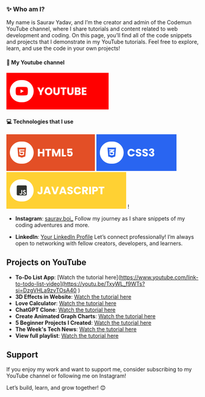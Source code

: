 ### ✨ Who am I?
My name is Saurav Yadav, and I’m the creator and admin of the Codemun YouTube channel, where I share tutorials and content related to web development and coding. On this page, you’ll find all of the code snippets and projects that I demonstrate in my YouTube tutorials. Feel free to explore, learn, and use the code in your own projects!

#### 🔗 My Youtube channel
[![YouTube](./assets/youtube.svg)](https://www.youtube.com/@AsmrProg)

#### 💻 Technologies that I use
![HTML5](./assets/html.svg) ![CSS3](./assets/css.svg) ![JavaScript](./assets/javascript.svg) !


- **Instagram**: [saurav.boi_]([https://www.instagram.com/saurav.boi_/](https://www.instagram.com/saurav.boi_))
  Follow my journey as I share snippets of my coding adventures and more.

- **LinkedIn**: [Your LinkedIn Profile]([https://www.linkedin.com/in/your-profile](https://in.linkedin.com/in/techsavvydeveloperinnovates))
  Let’s connect professionally! I’m always open to networking with fellow creators, developers, and learners.

## Projects on YouTube

- **To-Do List App**: [Watch the tutorial here](https://www.youtube.com/link-to-todo-list-video](https://youtu.be/TxyWL_f9WTs?si=DzgVHLa9zvTOsA40 )
- **3D Effects in Website**: [Watch the tutorial here]( https://youtu.be/g_a2rZW3Me8?si=AwN6YutqH7lOkYIA )
- **Love Calculator**: [Watch the tutorial here](https://youtu.be/bPlB7Bm5nrg?si=5o6Wkc26tBoStlTS)
- **ChatGPT Clone**:  [Watch the tutorial here](https://youtu.be/9BOY5kRg4Cw?si=2FtSLgtBWHjDpQYa)
- **Create Animated Graph Charts**: [Watch the tutorial here](https://youtu.be/YmAEGP_Wn_E?si=kYydqFqNDDTjtr36)
- **5 Beginner Projects I Created**: [Watch the tutorial here](https://youtu.be/X-1s-PdIPNs?si=T9x697lpbPaZuYEb)
-  **The Week's Tech News**: [Watch the tutorial here](https://youtu.be/sTsbmSIqO1k?si=jJqIUu_shZX1F5T0)
-  **View full playlist**:  [Watch the tutorial here](www.youtube.com/@CODEMUNISLOVE)
 
## Support

If you enjoy my work and want to support me, consider subscribing to my YouTube channel or following me on Instagram!

Let’s build, learn, and grow together! 😊
